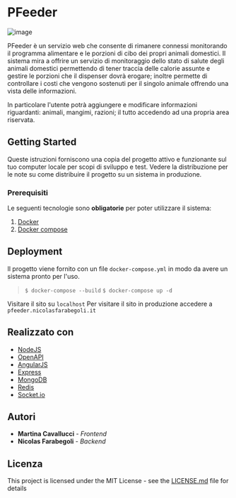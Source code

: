 # PFeeder

![image](https://pbs.twimg.com/profile_images/700245619097628672/bYPoQT2P_400x400.png)

PFeeder è un servizio web che consente di rimanere connessi monitorando il programma alimentare e le porzioni di cibo dei propri animali domestici.
Il sistema mira a offrire un servizio di monitoraggio dello stato di salute degli animali domestici permettendo di tener traccia delle calorie assunte e gestire le porzioni che il dispenser dovrà erogare; inoltre permette di controllare i costi che vengono sostenuti per il singolo animale offrendo una vista delle informazioni.

In particolare l'utente potrà aggiungere e modificare informazioni riguardanti: animali, mangimi, razioni; il tutto accedendo ad una propria area riservata.

## Getting Started

Queste istruzioni forniscono una copia del progetto attivo e funzionante sul tuo computer locale per scopi di sviluppo e test. Vedere la distribuzione per le note su come distribuire il progetto su un sistema in produzione.

### Prerequisiti

Le seguenti tecnologie sono **obligatorie** per poter utilizzare il sistema:

1. [Docker](https://www.docker.com/)
2. [Docker compose](https://github.com/docker/compose)

## Deployment

Il progetto viene fornito con un file `docker-compose.yml` in modo da avere un sistema pronto per l'uso.

> `$ docker-compose --build`
> `$ docker-compose up -d`

Visitare il sito su `localhost`
Per visitare il sito in produzione accedere a `pfeeder.nicolasfarabegoli.it`

## Realizzato con

* [NodeJS]()
* [OpenAPI]()
* [AngularJS]()
* [Express]()
* [MongoDB]()
* [Redis]()
* [Socket.io]()

## Autori

* **Martina Cavallucci** - *Frontend*
* **Nicolas Farabegoli** - *Backend*

## Licenza

This project is licensed under the MIT License - see the [LICENSE.md](LICENSE.md) file for details

